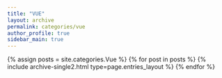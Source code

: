 ```yaml
---
title: "VUE"
layout: archive
permalink: categories/vue
author_profile: true
sidebar_main: true
---
```



{% assign posts = site.categories.Vue %}
{% for post in posts %} {% include archive-single2.html type=page.entries_layout %} {% endfor %}

